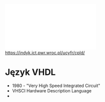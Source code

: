 ![](/Notatki/Semestr%205/Układy%20cyfrowe%20i%20systemy%20wbudowane%201/Wykłady/Wykład%201/UCiSW1_1.pdf)https://indyk.ict.pwr.wroc.pl/ucyfr/cpld/
# Język VHDL
- 1980 - "Very High Speed Integrated Circuit"
- VHSCI Hardware Description Language
- 